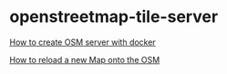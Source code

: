 # openstreetmap-tile-server

[How to create OSM server with docker](create-docker-osm.md)

[How to reload a new Map onto the OSM](reload-a-new-map.md)
